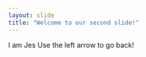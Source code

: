 ```yaml
---
layout: slide
title: "Welcome to our second slide!"
---
```

I am Jes
Use the left arrow to go back!
